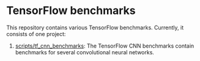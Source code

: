 # TensorFlow benchmarks
This repository contains various TensorFlow benchmarks. Currently, it consists of one project:

1. [scripts/tf_cnn_benchmarks](https://github.com/tensorflow/benchmarks/tree/master/scripts/tf_cnn_benchmarks): The TensorFlow CNN benchmarks contain benchmarks for several convolutional neural networks.
